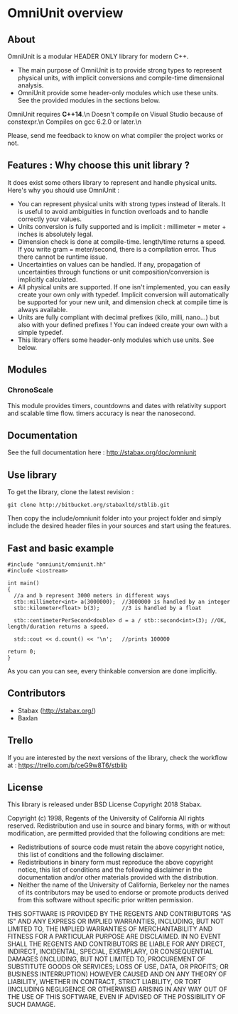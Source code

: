 # OmniUnit overview #

## About ##

OmniUnit is a modular HEADER ONLY library for modern C++.

* The main purpose of OmniUnit is to provide strong types to represent physical units, with implicit conversions and compile-time dimensional analysis.
* OmniUnit provide some header-only modules which use these units. See the provided modules in the sections below.


OmniUnit requires **C++14**.\n
Doesn't compile on Visual Studio because of constexpr.\n
Compiles on gcc 6.2.0 or later.\n

Please, send me feedback to know on what compiler the project works or not.

## Features : Why choose this unit library ? ##

It does exist some others library to represent and handle physical units. Here's why you should use OmniUnit :

* You can represent physical units with strong types instead of literals. It is useful to avoid ambiguities in function overloads and to handle correctly your values.
* Units conversion is fully supported and is implicit : millimeter = meter + inches is absolutely legal.
* Dimension check is done at compile-time. length/time returns a speed. If you write gram = meter/second, there is a compilation error. Thus there cannot be runtime issue.
* Uncertainties on values can be handled. If any, propagation of uncertainties through functions or unit composition/conversion is implicitly calculated.
* All physical units are supported. If one isn't implemented, you can easily create your own only with typedef. Implicit conversion will automatically be supported for your new unit, and dimension check at compile time is always available.
* Units are fully compliant with decimal prefixes (kilo, milli, nano...) but also with your defined prefixes ! You can indeed create your own with a simple typedef.
* This library offers some header-only modules which use units. See below.

## Modules ##

### ChronoScale ###

This module provides timers, countdowns and dates with relativity support and scalable time flow. timers accuracy is near the nanosecond.

## Documentation ##

See the full documentation here : http://stabax.org/doc/omniunit

## Use library ##

To get the library, clone the latest revision :

    git clone http://bitbucket.org/stabaxltd/stblib.git

Then copy the include/omniunit folder into your project folder and simply include the desired header files in your sources and start using the features.


## Fast and basic example ##

    #include "omniunit/omniunit.hh"
    #include <iostream>

    int main()
    {
      //a and b represent 3000 meters in different ways
      stb::millimeter<int> a(3000000);  //3000000 is handled by an integer
      stb::kilometer<float> b(3);       //3 is handled by a float

      stb::centimeterPerSecond<double> d = a / stb::second<int>(3); //OK, length/duration returns a speed.

      std::cout << d.count() << '\n';   //prints 100000

    return 0;
    }

As you can you can see, every thinkable conversion are done implicitly.

## Contributors ##

* Stabax (http://stabax.org/)
* Baxlan

## Trello ##

If you are interested by the next versions of the library, check the workflow at :
https://trello.com/b/ceG9w8T6/stblib

## License ##

This library is released under BSD License Copyright 2018 Stabax.

Copyright (c) 1998, Regents of the University of California
All rights reserved.
Redistribution and use in source and binary forms, with or without
modification, are permitted provided that the following conditions are met:

* Redistributions of source code must retain the above copyright
  notice, this list of conditions and the following disclaimer.
* Redistributions in binary form must reproduce the above copyright
  notice, this list of conditions and the following disclaimer in the
  documentation and/or other materials provided with the distribution.
* Neither the name of the University of California, Berkeley nor the
  names of its contributors may be used to endorse or promote products
  derived from this software without specific prior written permission.

THIS SOFTWARE IS PROVIDED BY THE REGENTS AND CONTRIBUTORS "AS IS" AND ANY
EXPRESS OR IMPLIED WARRANTIES, INCLUDING, BUT NOT LIMITED TO, THE IMPLIED
WARRANTIES OF MERCHANTABILITY AND FITNESS FOR A PARTICULAR PURPOSE ARE
DISCLAIMED. IN NO EVENT SHALL THE REGENTS AND CONTRIBUTORS BE LIABLE FOR ANY
DIRECT, INDIRECT, INCIDENTAL, SPECIAL, EXEMPLARY, OR CONSEQUENTIAL DAMAGES
(INCLUDING, BUT NOT LIMITED TO, PROCUREMENT OF SUBSTITUTE GOODS OR SERVICES;
LOSS OF USE, DATA, OR PROFITS; OR BUSINESS INTERRUPTION) HOWEVER CAUSED AND
ON ANY THEORY OF LIABILITY, WHETHER IN CONTRACT, STRICT LIABILITY, OR TORT
(INCLUDING NEGLIGENCE OR OTHERWISE) ARISING IN ANY WAY OUT OF THE USE OF THIS
SOFTWARE, EVEN IF ADVISED OF THE POSSIBILITY OF SUCH DAMAGE.
